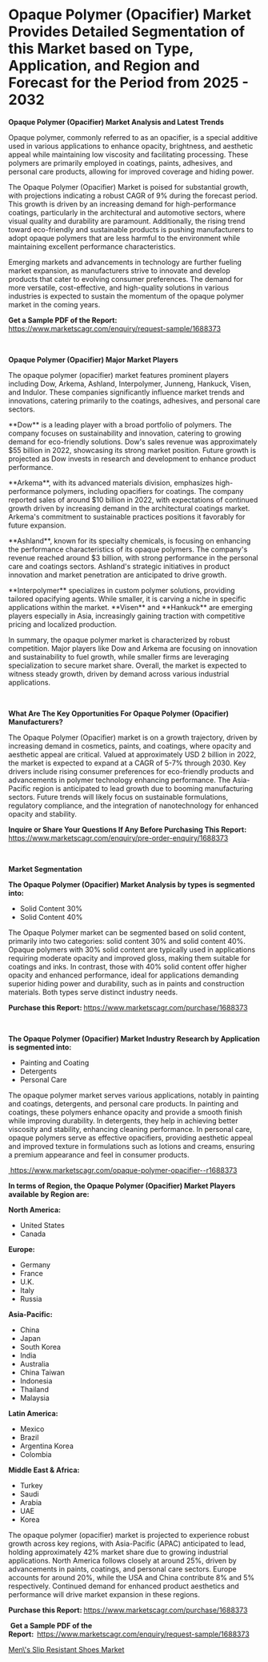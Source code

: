 <p><h1>Opaque Polymer (Opacifier) Market Provides Detailed Segmentation of this Market based on Type, Application, and Region and Forecast for the Period from 2025 - 2032</h1></p><p><strong>Opaque Polymer (Opacifier) Market Analysis and Latest Trends</strong></p>
<p><p>Opaque polymer, commonly referred to as an opacifier, is a special additive used in various applications to enhance opacity, brightness, and aesthetic appeal while maintaining low viscosity and facilitating processing. These polymers are primarily employed in coatings, paints, adhesives, and personal care products, allowing for improved coverage and hiding power.</p><p>The Opaque Polymer (Opacifier) Market is poised for substantial growth, with projections indicating a robust CAGR of 9% during the forecast period. This growth is driven by an increasing demand for high-performance coatings, particularly in the architectural and automotive sectors, where visual quality and durability are paramount. Additionally, the rising trend toward eco-friendly and sustainable products is pushing manufacturers to adopt opaque polymers that are less harmful to the environment while maintaining excellent performance characteristics.</p><p>Emerging markets and advancements in technology are further fueling market expansion, as manufacturers strive to innovate and develop products that cater to evolving consumer preferences. The demand for more versatile, cost-effective, and high-quality solutions in various industries is expected to sustain the momentum of the opaque polymer market in the coming years.</p></p>
<p><strong>Get a Sample PDF of the Report:&nbsp;</strong> <a href="https://www.marketscagr.com/enquiry/request-sample/1688373?utm_campaign=2110&utm_medium=2&utm_source=Github&utm_content=ia&utm_term=26032025&utm_id=opaque-polymer-opacifier">https://www.marketscagr.com/enquiry/request-sample/1688373</a></p>
<p>&nbsp;</p>
<p><strong>Opaque Polymer (Opacifier) Major Market Players</strong></p>
<p><p>The opaque polymer (opacifier) market features prominent players including Dow, Arkema, Ashland, Interpolymer, Junneng, Hankuck, Visen, and Indulor. These companies significantly influence market trends and innovations, catering primarily to the coatings, adhesives, and personal care sectors.</p><p>**Dow** is a leading player with a broad portfolio of polymers. The company focuses on sustainability and innovation, catering to growing demand for eco-friendly solutions. Dow's sales revenue was approximately $55 billion in 2022, showcasing its strong market position. Future growth is projected as Dow invests in research and development to enhance product performance.</p><p>**Arkema**, with its advanced materials division, emphasizes high-performance polymers, including opacifiers for coatings. The company reported sales of around $10 billion in 2022, with expectations of continued growth driven by increasing demand in the architectural coatings market. Arkema's commitment to sustainable practices positions it favorably for future expansion.</p><p>**Ashland**, known for its specialty chemicals, is focusing on enhancing the performance characteristics of its opaque polymers. The company's revenue reached around $3 billion, with strong performance in the personal care and coatings sectors. Ashland's strategic initiatives in product innovation and market penetration are anticipated to drive growth.</p><p>**Interpolymer** specializes in custom polymer solutions, providing tailored opacifying agents. While smaller, it is carving a niche in specific applications within the market. **Visen** and **Hankuck** are emerging players especially in Asia, increasingly gaining traction with competitive pricing and localized production.</p><p>In summary, the opaque polymer market is characterized by robust competition. Major players like Dow and Arkema are focusing on innovation and sustainability to fuel growth, while smaller firms are leveraging specialization to secure market share. Overall, the market is expected to witness steady growth, driven by demand across various industrial applications.</p></p>
<p>&nbsp;</p>
<p><strong>What Are The Key Opportunities For Opaque Polymer (Opacifier) Manufacturers?</strong></p>
<p><p>The Opaque Polymer (Opacifier) market is on a growth trajectory, driven by increasing demand in cosmetics, paints, and coatings, where opacity and aesthetic appeal are critical. Valued at approximately USD 2 billion in 2022, the market is expected to expand at a CAGR of 5-7% through 2030. Key drivers include rising consumer preferences for eco-friendly products and advancements in polymer technology enhancing performance. The Asia-Pacific region is anticipated to lead growth due to booming manufacturing sectors. Future trends will likely focus on sustainable formulations, regulatory compliance, and the integration of nanotechnology for enhanced opacity and stability.</p></p>
<p><strong>Inquire or Share Your Questions If Any Before Purchasing This Report:</strong> <a href="https://www.marketscagr.com/enquiry/pre-order-enquiry/1688373?utm_campaign=2110&utm_medium=2&utm_source=Github&utm_content=ia&utm_term=26032025&utm_id=opaque-polymer-opacifier">https://www.marketscagr.com/enquiry/pre-order-enquiry/1688373</a></p>
<p>&nbsp;</p>
<p><strong>Market Segmentation</strong></p>
<p><strong>The Opaque Polymer (Opacifier) Market Analysis by types is segmented into:</strong></p>
<p><ul><li>Solid Content 30%</li><li>Solid Content 40%</li></ul></p>
<p><p>The Opaque Polymer market can be segmented based on solid content, primarily into two categories: solid content 30% and solid content 40%. Opaque polymers with 30% solid content are typically used in applications requiring moderate opacity and improved gloss, making them suitable for coatings and inks. In contrast, those with 40% solid content offer higher opacity and enhanced performance, ideal for applications demanding superior hiding power and durability, such as in paints and construction materials. Both types serve distinct industry needs.</p></p>
<p><strong>Purchase this Report:&nbsp;</strong><a href="https://www.marketscagr.com/purchase/1688373?utm_campaign=2110&utm_medium=2&utm_source=Github&utm_content=ia&utm_term=26032025&utm_id=opaque-polymer-opacifier">https://www.marketscagr.com/purchase/1688373</a></p>
<p>&nbsp;</p>
<p><strong>The Opaque Polymer (Opacifier) Market Industry Research by Application is segmented into:</strong></p>
<p><ul><li>Painting and Coating</li><li>Detergents</li><li>Personal Care</li></ul></p>
<p><p>The opaque polymer market serves various applications, notably in painting and coatings, detergents, and personal care products. In painting and coatings, these polymers enhance opacity and provide a smooth finish while improving durability. In detergents, they help in achieving better viscosity and stability, enhancing cleaning performance. In personal care, opaque polymers serve as effective opacifiers, providing aesthetic appeal and improved texture in formulations such as lotions and creams, ensuring a premium appearance and feel in consumer products.</p></p>
<p><a href="https://www.marketscagr.com/opaque-polymer-opacifier--r1688373?utm_campaign=2110&utm_medium=2&utm_source=Github&utm_content=ia&utm_term=26032025&utm_id=opaque-polymer-opacifier">&nbsp;https://www.marketscagr.com/opaque-polymer-opacifier--r1688373</a></p>
<p><strong>In terms of Region, the Opaque Polymer (Opacifier) Market Players available by Region are:</strong></p>
<p>
    <p> <strong> North America: </strong>
        <ul>
            <li>United States</li>
            <li>Canada</li>
        </ul>
        </p> 
    <p> <strong> Europe: </strong>
        <ul>
            <li>Germany</li>
            <li>France</li>
            <li>U.K.</li>
            <li>Italy</li>
            <li>Russia</li>
        </ul>
        </p> 
    <p> <strong> Asia-Pacific: </strong>
        <ul>
            <li>China</li>
            <li>Japan</li>
            <li>South Korea</li>
            <li>India</li>
            <li>Australia</li>
            <li>China Taiwan</li>
            <li>Indonesia</li>
            <li>Thailand</li>
            <li>Malaysia</li>
        </ul>
        </p> 
    <p> <strong> Latin America: </strong>
        <ul>
            <li>Mexico</li>
            <li>Brazil</li>
            <li>Argentina Korea</li>
            <li>Colombia</li>
        </ul>
        </p> 
    <p> <strong> Middle East & Africa: </strong>
        <ul>
            <li>Turkey</li>
            <li>Saudi</li>
            <li>Arabia</li>
            <li>UAE</li>
            <li>Korea</li>
        </ul>
    </p>
    </p>
<p><p>The opaque polymer (opacifier) market is projected to experience robust growth across key regions, with Asia-Pacific (APAC) anticipated to lead, holding approximately 42% market share due to growing industrial applications. North America follows closely at around 25%, driven by advancements in paints, coatings, and personal care sectors. Europe accounts for around 20%, while the USA and China contribute 8% and 5% respectively. Continued demand for enhanced product aesthetics and performance will drive market expansion in these regions.</p></p>
<p><strong>Purchase this Report: </strong><a href="https://www.marketscagr.com/purchase/1688373?utm_campaign=2110&utm_medium=2&utm_source=Github&utm_content=ia&utm_term=26032025&utm_id=opaque-polymer-opacifier">https://www.marketscagr.com/purchase/1688373</a></p>
<p>&nbsp;<strong>Get a Sample PDF of the Report:&nbsp;&nbsp;</strong><a href="https://www.marketscagr.com/enquiry/request-sample/1688373?utm_campaign=2110&utm_medium=2&utm_source=Github&utm_content=ia&utm_term=26032025&utm_id=opaque-polymer-opacifier">https://www.marketscagr.com/enquiry/request-sample/1688373</a></p>
<p><strong></strong></p>
<p><p><a href="https://github.com/ashepherd82/Market-Research-Report-List-7/blob/main/mens-slip-resistant-shoes-market.md?utm_campaign=2110&utm_medium=2&utm_source=Github&utm_content=ia&utm_term=26032025&utm_id=opaque-polymer-opacifier">Men\'s Slip Resistant Shoes Market</a></p></p>